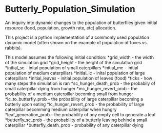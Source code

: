 # Butterly_Population_Simulation
An inquiry into dynamic changes to the population of butterflies given initial resource (food, population, growth rate, etc) allocation.

This project is a python implementation of a commonly used population dynamic model (often shown on the example of population of foxes vs. rabbits).

This model assumes the following initial condition:
*grid_width - the width of the simulation grid
*grid_height - the height of the simulation grid
*initial_sc - inital population of small caterpillars
*initial_mc - initial population of medium caterpillars
*initial_lc - inital population of large caterpillars
*initial_leaves - initial population of leaves (food)
*ticks - how many steps the simulation is ran
*sc_hunger_death_prob - the probabily of small caterpillar dying from hunger
*mc_hunger_revert_prob - the probability of a medium caterpillar becoming small from hunger
*lc_to_butterfly_prob - the probability of large caterpillar becoming a butterly upon eating
*lc_hunger_revert_prob - the probability of large caterpillar becomming medium caterpillar when hungry
*leaf_generation_prob - the probability of any empty cell to generate a leaf
*butterfly_sc_prob - the probability of a butterly leaving behind a small caterpillar
*butterfly_death_prob - probability of any caterpillar dying
